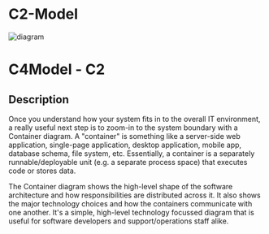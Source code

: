 # C2-Model

![diagram](https://www.plantuml.com/plantuml/svg/0/rLbDRzms4BqRy7zWVLe3wrqqw2c-P6CRiOjrlR4T1pqPN8dUPIAH2abjuXJzCKOFGGuv1Rdqkd-iCoGbKL-scze8Uecr4ZNpE1-FRvHdsb1byZGXIwbopQATBA7cIgfq9tgokV4J5r6InumiZSdqq_5OqVUZ1JVBV0wBLII5OSAC8fcEQQmu5Qiap_BntYyxiuGAy-fuEWPpJ1kuTRc7gp-OKGRk7jnqcac1wn_5k32K2wOUm_W-on9vdJuIzFrhGLCUUTER6zF9xoUlpYzV7vqVNauFNXpyjZ_OnlipfhGKWvYjM28pfePawvYbSoN9O9zf9bOoMR5Ogl7BoVOMF7oby_MDufBCrpUQHvB4aXow0XgIJ6gTSq8p9gWcO2tbMg__WaMC98oRN56YvLmnybwgjpgZ4ICo9uh1YzoiluBTqTPs2KhdO6B5jKHKP-KFCfXasHcBnkSiMauPZUl083wXQwOp5l4h7b6IKV0VEjD3M2qqM-GCxjE4VwIAKBA067hKgpo1zDCvJtXCOwO900RZTFrf_Gr-LViASTCuvG8WJV0lrqRH657FJiQ7dMWbIIc75MBz1RA0HWlyraSxm4R64DyWn1uBqv7YXf9kL5cMG1GCbsBI2J2cP6ANmEPWzuEzyvFnJ45HyemcTTGoYy0CJNnquU8TXF1MT9BGq1j4dcguP_YAuZDNCYnXHKQuMjyGs0vaHCYLr5N9GDOKI-MAYHZJgscjqXf-8EcnWWSs4fiRPzVQiFJokSn5JDNrm7FVp5CVxD77cXItjhR97viRXBWtYnUEgQ0Bsor-_Ow_Ws4AeuZvfOH3wwehBFS5RCiMutis3rABw9e-9hbP1Wxm9re_mpPOVxBbINCZ5LIjysL_0qKKpaTTLlUaOe5L_Dcq6jG_MhE5_vIyBk8_9ATX3u7ReYvqfyUBgeVCTU2wThyN0oqnF2KNzMuSQ9giA2G1-362Ee7zczntiG26eYAojc2jrDjTq5wp-LBAjm4eV-TUSFpQNHAkn5GlbC-8PHn8VSIuWaXHgCdL-hFjrGMKVhBi2Ta4UkiQyXYctz_gHORWz78kgOgTN-odAdqNJIRBe3bi_Goxdm6SJFOyIxXOv53kQS_pa6GxzpSx2hSsE-gFDqHDh6yIhi6qOX6RyzXIIq99MSFJen7a82To_eO1eKYo_kpMCgJpuls2uZ67n9KEOIdHEOLIWST5fNHcv1Y9Pe7SKtMylzN43eScTnT0wudZ7K9ABL5Qv50coCOrc-LDjFghdBlQYbezclAooAgoTxynFeRE8KAMTkjjq8ApFs-Iu3w5jo4WuB6ut2dP46uEPbARXMBwNVBqvoVsO9Yeb7u41aUg3WBUQaAIbQpQ0w8eyouGOGlS1iAv2Xi2tVqPyF_11rFouJGeHGA_qDHHoTTumdEnf7W1N4w5DrqUoRwegarZvTuW1zjNrbzZlf1OPvQakZI5hRS062Xbfc2hazciSPWSk2VDCyQ_OCzWUsmMjOzGNIm2V1LuVoQUiYJKVwqJxha5RezVQizVmfeg2dIPgy0kmLJH4aAflKce1DGW7s3lmIbkWI6iK05-3wxRbTn_0EObNWlJhAPvIpsM1kgbZH9LZczT1khfBHEtGn-6o4CjtR1SeMr9l_y1yA8qcr3hwkYqaErJkU1Yb-m1lOFqi-vpBqjsGR14kPVj3XbCDakAzv6mwbjmZ-lfxi7WjTGUgjGXcHJYOqZsGSWQlBWe6aDLkzqbBweGOM2rgxTWmIJcLc3tc3gteQw547P-BnHXdFk0rDVS6qjhZBibSarDUD5F84qziLjk4TAqOiekWmeoFBFwh67WBYIL1Bnd6jrwfD5_i-50qGN673l3qcJz1HvQfWu4JyNFjQ9lIv8PZQI1VkCmtzBvd9lZbqu3rhM8Iwvh1ULwWDY1wuh3sQdmoj0HEV7J7SwRNAEO4Wohmyr-UCf0sR0tr0-lJH-em9hXg07l41g-ZNk6Qr8naW9POz7PG3d4UjGAbElC9bMyoxdc_im4qAW4CMGlJcTxBbmhYaMZoZdArHOiYvOqnUM7v-UpKePY3QGkpytzrln_Nw8Aze8ysSoi48mVAVe_dpn6ycgRUS3azHyjxOGs2EF7PRO7IDNUTwUO9gOAb0X4ckxMXdTwVy2St79wjvDIScTTilQcmyQu6e9bIQQMWXOvVh71eS6RzsDiiiXJ-DCMlArYjv-K1Aumbji4_9kdtLvmbHNBCf9AjVDSxkqHwjwPxWYedOj_N6s7xXzmlwYnTBS0TyBR0dDZ2ixoRJQV1c6ndmuEC13arjQ1OE7fe2m86wToy25Wf2FuPG_tpwBMBtvsBCOvDzKgYHHhhzttxMhUQli91_-xWzsOxLiJjPLkKiN-KoCm_j-9uIbS59y8lhLff0D2nsOV7iBcnZCcOljV4ly0)

# C4Model - C2

## Description
Once you understand how your system fits in to the overall IT environment, a really useful next step is to zoom-in to the system boundary with a Container diagram. A "container" is something like a server-side web application, single-page application, desktop application, mobile app, database schema, file system, etc. Essentially, a container is a separately runnable/deployable unit (e.g. a separate process space) that executes code or stores data.

The Container diagram shows the high-level shape of the software architecture and how responsibilities are distributed across it. It also shows the major technology choices and how the containers communicate with one another. It's a simple, high-level technology focussed diagram that is useful for software developers and support/operations staff alike.
